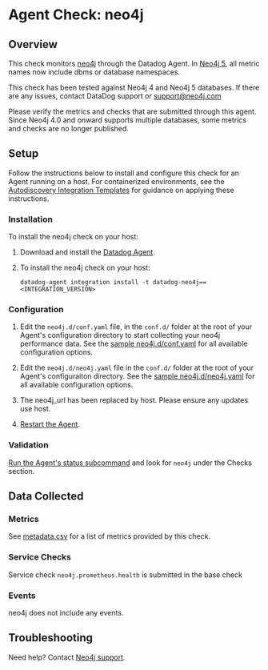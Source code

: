 # Agent Check: neo4j

## Overview

This check monitors [neo4j][1] through the Datadog Agent.
In [Neo4j 5][9], all metric names now include dbms or database namespaces.

This check has been tested against Neo4j 4 and Neo4j 5 databases. If there are any issues, contact DataDog support or support@neo4j.com

Please verify the metrics and checks that are submitted through this agent. Since Neo4j 4.0 and onward supports multiple databases, some metrics and checks are no longer published.

## Setup

Follow the instructions below to install and configure this check for an Agent running on a host. For containerized environments, see the [Autodiscovery Integration Templates][2] for guidance on applying these instructions.

### Installation

To install the neo4j check on your host:

1. Download and install the [Datadog Agent][8].
2. To install the neo4j check on your host:

   ```shell
   datadog-agent integration install -t datadog-neo4j==<INTEGRATION_VERSION>
   ```


### Configuration

1. Edit the `neo4j.d/conf.yaml` file, in the `conf.d/` folder at the root of your Agent's configuration directory to start collecting your neo4j performance data. See the [sample neo4j.d/conf.yaml][3] for all available configuration options.

2. Edit the `neo4j.d/neo4j.yaml` file in the `conf.d/` folder at the root of your Agent's configuraiton directory. See the [sample neo4j.d/neo4j.yaml][10] for all available configuration options.

3. The neo4j_url has been replaced by host. Please ensure any updates use host.

4. [Restart the Agent][4].

### Validation

[Run the Agent's status subcommand][5] and look for `neo4j` under the Checks section.

## Data Collected

### Metrics

See [metadata.csv][6] for a list of metrics provided by this check.

### Service Checks

Service check `neo4j.prometheus.health` is submitted in the base check

### Events

neo4j does not include any events.

## Troubleshooting

Need help? Contact [Neo4j support][7].

[1]: https://neo4j.com/
[2]: https://docs.datadoghq.com/agent/autodiscovery/integrations
[3]: https://github.com/DataDog/integrations-extras/blob/master/neo4j/datadog_checks/neo4j/data/conf.yaml.example
[4]: https://docs.datadoghq.com/agent/guide/agent-commands/#start-stop-and-restart-the-agent
[5]: https://docs.datadoghq.com/agent/guide/agent-commands/#agent-status-and-information
[6]: https://github.com/DataDog/integrations-extras/blob/master/neo4j/metadata.csv
[7]: mailto:support@neo4j.com
[8]: https://app.datadoghq.com/account/settings#agent
[9]: https://neo4j.com/docs/upgrade-migration-guide/current/version-5/migration/install-and-configure/#_performance_metrics
[10]: https://docs.datadoghq.com/containers/cluster_agent/clusterchecks/?tab=helm#example-mysql-check-on-an-externally-hosted-database
